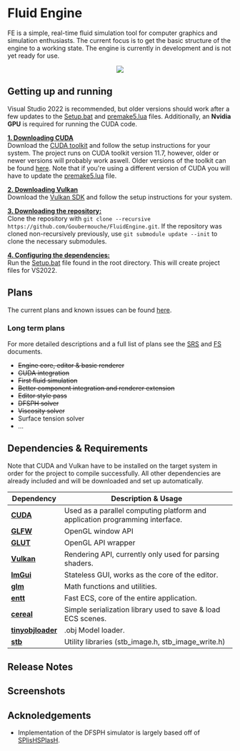 # Fluid Engine
FE is a simple, real-time fluid simulation tool for computer graphics and simulation enthusiasts. The current focus is to get the basic structure of the engine to a working state. The engine is currently in development and is not yet ready for use. 

<!-- <img src="https://github.com/Goubermouche/FluidEngine/blob/master/Images/1.png" alt="Image" width="50%"></img><img src="https://github.com/Goubermouche/FluidEngine/blob/master/Images/2.png" alt="Image" width="50%"></img>
<img src="https://github.com/Goubermouche/FluidEngine/blob/master/Images/3.png" alt="Image" width="50%"></img><img src="https://github.com/Goubermouche/FluidEngine/blob/master/Images/4.png" alt="Image" width="50%"></img> -->

<p align="center">
  <img src="https://github.com/Goubermouche/FluidEngine/blob/master/Images/6.png" />
</p>

## Getting up and running
Visual Studio 2022 is recommended, but older versions should work after a few updates to the [Setup.bat](https://github.com/Goubermouche/FluidEngine/blob/master/Setup.bat) and [premake5.lua](https://github.com/Goubermouche/FluidEngine/blob/master/premake5.lua) files. Additionally, an **Nvidia GPU** is required for running the CUDA code.

<ins>**1. Downloading CUDA**</ins>   
Download the [CUDA toolkit](https://developer.nvidia.com/cuda-toolkit) and follow the setup instructions for your system. The project runs on CUDA toolkit version 11.7, however, older or newer versions will probably work aswell. Older versions of the toolkit can be found [here](https://developer.nvidia.com/cuda-toolkit-archive). Note that if you're using a different version of CUDA you will have to update the [premake5.lua](https://github.com/Goubermouche/FluidEngine/blob/master/premake5.lua) file.

<ins>**2. Downloading Vulkan**</ins>   
Download the [Vulkan SDK](https://vulkan.lunarg.com/) and follow the setup instructions for your system. 

<ins>**3. Downloading the repository:**</ins>   
Clone the repository with `git clone --recursive https://github.com/Goubermouche/FluidEngine.git`.
If the repository was cloned non-recursively previously, use `git submodule update --init` to clone the necessary submodules.

<ins>**4. Configuring the dependencies:**</ins>   
Run the [Setup.bat](https://github.com/Goubermouche/FluidEngine/blob/master/Setup.bat) file found in the root directory. This will create project files for VS2022.

## Plans
The current plans and known issues can be found [here](https://trello.com/b/WBXdDTXZ/fluidengine). 
### Long term plans
For more detailed descriptions and a full list of plans see the [SRS](https://github.com/Goubermouche/FluidEngine/blob/master/Documents/SoftwareRequirementSpecification.md) and [FS](https://github.com/Goubermouche/FluidEngine/blob/master/Documents/FunctionalSpecification.md) documents. 
* ~~Engine core, editor & basic renderer~~
* ~~CUDA integration~~
* ~~First fluid simulation~~
* ~~Better component integration and renderer extension~~
* ~~Editor style pass~~
* ~~DFSPH solver~~
* ~~Viscosity solver~~
* Surface tension solver
* ...

## Dependencies & Requirements
Note that CUDA and Vulkan have to be installed on the target system in order for the project to compile successfully. All other dependencies are already included and will be downloaded and set up automatically.

|Dependency|Description & Usage|
|---|---|
|[**CUDA**](https://developer.nvidia.com/cuda-downloads)|Used as a parallel computing platform and application programming interface.|
|[**GLFW**](https://github.com/TheCherno/GLFW)|OpenGL window API|
|[**GLUT**](https://www.opengl.org/resources/libraries/glut/glut_downloads.php)|OpenGL API wrapper|
|[**Vulkan**](https://www.lunarg.com/vulkan-sdk/)|Rendering API, currently only used for parsing shaders.|
|[**ImGui**](https://github.com/TheCherno/imgui)|Stateless GUI, works as the core of the editor.|
|[**glm**](https://github.com/g-truc/glm)|Math functions and utilities.|
|[**entt**](https://github.com/skypjack/entt)|Fast ECS, core of the entire application.|
|[**cereal**](https://uscilab.github.io/cereal/)|Simple serialization library used to save & load ECS scenes.|
|[**tinyobjloader**](https://github.com/tinyobjloader/tinyobjloader)|.obj Model loader.|
|[**stb**](https://github.com/nothings/stb)|Utility libraries (stb_image.h, stb_image_write.h)|

## Release Notes
## Screenshots
## Acknoledgements
- Implementation of the DFSPH simulator is largely based off of [SPlisHSPlasH](https://github.com/InteractiveComputerGraphics/SPlisHSPlasH).

